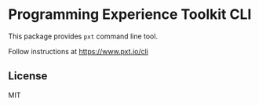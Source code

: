 # Programming Experience Toolkit CLI

This package provides `pxt` command line tool.

Follow instructions at https://www.pxt.io/cli

## License

MIT
